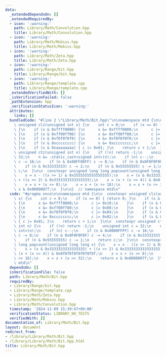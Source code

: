 ```yaml
---
data:
  _extendedDependsOn: []
  _extendedRequiredBy:
  - icon: ':warning:'
    path: Library/Math/Convolution.hpp
    title: Library/Math/Convolution.hpp
  - icon: ':warning:'
    path: Library/Math/Mobius.hpp
    title: Library/Math/Mobius.hpp
  - icon: ':warning:'
    path: Library/Math/Zeta.hpp
    title: Library/Math/Zeta.hpp
  - icon: ':warning:'
    path: Library/Range/bit.hpp
    title: Library/Range/bit.hpp
  - icon: ':warning:'
    path: Library/Range/template.cpp
    title: Library/Range/template.cpp
  _extendedVerifiedWith: []
  _isVerificationFailed: false
  _pathExtension: hpp
  _verificationStatusIcon: ':warning:'
  attributes:
    links: []
  bundledCode: "#line 2 \"Library/Math/Bit.hpp\"\n\nnamespace mtd {\n\n  constexpr\
    \ unsigned clz(unsigned int x) {\n    int c = 0;\n    if (x == 0) { return 0;\
    \ }\n    if (x & 0xffff0000) {\n      x &= 0xffff0000;\n      c |= 0x10;\n   \
    \ }\n    if (x & 0xff00ff00) {\n      x &= 0xff00ff00;\n      c |= 0x08;\n   \
    \ }\n    if (x & 0xf0f0f0f0) {\n      x &= 0xf0f0f0f0;\n      c |= 0x04;\n   \
    \ }\n    if (x & 0xcccccccc) {\n      x &= 0xcccccccc;\n      c |= 0x02;\n   \
    \ }\n    if (x & 0xaaaaaaaa) { c |= 0x01; }\n    return c + 1;\n  }\n\n  constexpr\
    \ unsigned ctz(unsigned int n) {\n    if (!n) return -1;\n    unsigned int c =\
    \ 32;\n    n &= -static_cast<signed int>(n);\n    if (n) c--;\n    if (n & 0x0000FFFF)\
    \ c -= 16;\n    if (n & 0x00FF00FF) c -= 8;\n    if (n & 0x0F0F0F0F) c -= 4;\n\
    \    if (n & 0x33333333) c -= 2;\n    if (n & 0x55555555) c -= 1;\n    return\
    \ c;\n  }\n\n  constexpr unsigned long long popcount(unsigned long long x) {\n\
    \    x = x - ((x >> 1) & 0x5555555555555555);\n    x = (x & 0x3333333333333333)\
    \ + ((x >> 2) & 0x3333333333333333);\n    x = (x + (x >> 4)) & 0x0f0f0f0f0f0f0f0f;\n\
    \    x = x + (x >> 8);\n    x = x + (x >> 16);\n    x = x + (x >> 32);\n    return\
    \ x & 0x0000007f;\n  }\n\n}  // namespace mtd\n"
  code: "#pragma once\n\nnamespace mtd {\n\n  constexpr unsigned clz(unsigned int\
    \ x) {\n    int c = 0;\n    if (x == 0) { return 0; }\n    if (x & 0xffff0000)\
    \ {\n      x &= 0xffff0000;\n      c |= 0x10;\n    }\n    if (x & 0xff00ff00)\
    \ {\n      x &= 0xff00ff00;\n      c |= 0x08;\n    }\n    if (x & 0xf0f0f0f0)\
    \ {\n      x &= 0xf0f0f0f0;\n      c |= 0x04;\n    }\n    if (x & 0xcccccccc)\
    \ {\n      x &= 0xcccccccc;\n      c |= 0x02;\n    }\n    if (x & 0xaaaaaaaa)\
    \ { c |= 0x01; }\n    return c + 1;\n  }\n\n  constexpr unsigned ctz(unsigned\
    \ int n) {\n    if (!n) return -1;\n    unsigned int c = 32;\n    n &= -static_cast<signed\
    \ int>(n);\n    if (n) c--;\n    if (n & 0x0000FFFF) c -= 16;\n    if (n & 0x00FF00FF)\
    \ c -= 8;\n    if (n & 0x0F0F0F0F) c -= 4;\n    if (n & 0x33333333) c -= 2;\n\
    \    if (n & 0x55555555) c -= 1;\n    return c;\n  }\n\n  constexpr unsigned long\
    \ long popcount(unsigned long long x) {\n    x = x - ((x >> 1) & 0x5555555555555555);\n\
    \    x = (x & 0x3333333333333333) + ((x >> 2) & 0x3333333333333333);\n    x =\
    \ (x + (x >> 4)) & 0x0f0f0f0f0f0f0f0f;\n    x = x + (x >> 8);\n    x = x + (x\
    \ >> 16);\n    x = x + (x >> 32);\n    return x & 0x0000007f;\n  }\n\n}  // namespace\
    \ mtd\n"
  dependsOn: []
  isVerificationFile: false
  path: Library/Math/Bit.hpp
  requiredBy:
  - Library/Range/bit.hpp
  - Library/Range/template.cpp
  - Library/Math/Zeta.hpp
  - Library/Math/Mobius.hpp
  - Library/Math/Convolution.hpp
  timestamp: '2024-11-09 15:39:47+09:00'
  verificationStatus: LIBRARY_NO_TESTS
  verifiedWith: []
documentation_of: Library/Math/Bit.hpp
layout: document
redirect_from:
- /library/Library/Math/Bit.hpp
- /library/Library/Math/Bit.hpp.html
title: Library/Math/Bit.hpp
---
```

